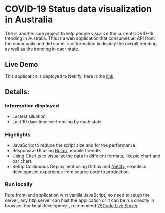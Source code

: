 # COVID-19 Status data visualization in Australia
The is another side project to help people visualize the current COVID-19 trending in Australia. This is a web application that consumes an API from the community and did some transformation to display the overall trending as well as the trending in each state. 
​
## Live Demo
This application is deployed to Netlify, here is the [link](https://elegant-dijkstra-0d941a.netlify.com/)
​
## Details:
### Information displayed
  - Lastest situation
  - Last 10 days timeline trending by each state
​
### Highlights
  - JavaScript to reduce the script size and for the performance.
  - Responsive UI using [Bulma](https://bulma.io/), mobile friendly.
  - Using [Chart.js](https://www.chartjs.org/) to visualize the data in different formats, like pie chart and bar chart.
  - Setup Continuous Deployment using Github and [Netlify](https://www.netlify.com/), seamless development experience from source code to production.
​
### Run locally
Pure front-end application with vanilla JavaScript, no need to setup the server, any http server can host the application or it can be run directly in browser.
For local development, recommend [VSCode Live Server](https://marketplace.visualstudio.com/items?itemName=ritwickdey.LiveServer)
